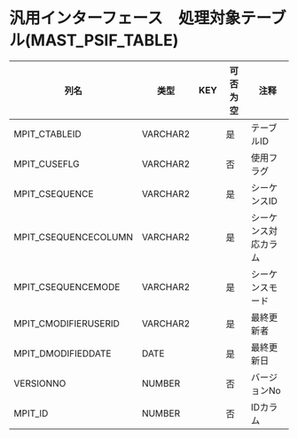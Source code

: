 # 汎用インターフェース　処理対象テーブル(MAST_PSIF_TABLE)
| 列名   | 类型   | KEY  | 可否为空 | 注释   |
| ---- | ---- | ---- | ---- | ---- |
|MPIT_CTABLEID|VARCHAR2||是|テーブルID|
|MPIT_CUSEFLG|VARCHAR2||否|使用フラグ|
|MPIT_CSEQUENCE|VARCHAR2||是|シーケンスID|
|MPIT_CSEQUENCECOLUMN|VARCHAR2||是|シーケンス対応カラム|
|MPIT_CSEQUENCEMODE|VARCHAR2||是|シーケンスモード|
|MPIT_CMODIFIERUSERID|VARCHAR2||是|最終更新者|
|MPIT_DMODIFIEDDATE|DATE||是|最終更新日|
|VERSIONNO|NUMBER||否|バージョンNo|
|MPIT_ID|NUMBER||否|IDカラム|
